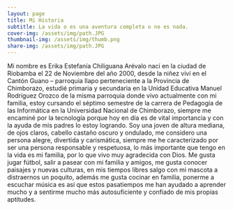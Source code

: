 ```yaml
---
layout: page
title: Mi Historia
subtitle: La vida o es una aventura completa o no es nada.
cover-img: /assets/img/path.JPG
thumbnail-img: /assets/img/thumb.png
share-img: /assets/img/path.JPG
---
```


Mi nombre es Erika Estefanía Chiliguana Arévalo nací en la ciudad de Riobamba el 22 de Noviembre del año 2000, desde la niñez viví en el Cantón Guano – parroquia Ilapo  perteneciente a la Provincia de Chimborazo, estudié primaria y secundaria en la Unidad Educativa Manuel Rodríguez Orozco de la misma parroquia donde vivo actualmente con mi familia, estoy cursando el séptimo semestre de la carrera de Pedagogía de las Informática en la Universidad Nacional de Chimborazo, siempre me encaminé  por la tecnología porque hoy en día es de vital importancia y con la ayuda de mis padres lo estoy logrando. Soy una joven de altura mediana, de ojos claros, cabello castaño oscuro y ondulado, me considero una persona alegre, divertida y carismática, siempre me he caracterizado por ser una persona responsable y respetuosa, lo más importante que tengo en la vida es mi familia, por lo que vivo muy agradecida con Dios. Me gusta jugar fútbol, salir a pasear con mi familia y amigos, me gusta conocer paisajes y nuevas culturas, en mis tiempos libres salgo con mi mascota a distraernos un poquito, además me gusta cocinar en familia, ponerme a escuchar música es así que estos pasatiempos me han ayudado a aprender mucho y a sentirme mucho más autosuficiente y confiado de mis propias aptitudes.
